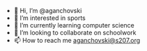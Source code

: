 - 👋 Hi, I’m @aganchovski
- 👀 I’m interested in sports
- 🌱 I’m currently learning computer science
- 💞️ I’m looking to collaborate on schoolwork
- 📫 How to reach me aganchovski@s207.org

<!---
aganchovski/aganchovski is a ✨ special ✨ repository because its `README.md` (this file) appears on your GitHub profile.
You can click the Preview link to take a look at your changes.
--->

